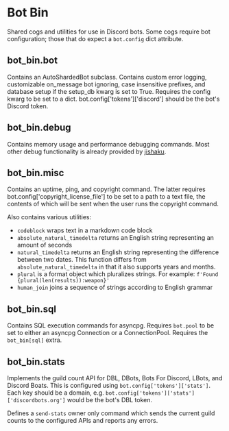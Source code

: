 # Bot Bin
Shared cogs and utilities for use in Discord bots.
Some cogs require bot configuration; those that do expect a `bot.config` dict attribute.

## bot_bin.bot

Contains an AutoShardedBot subclass. Contains custom error logging, customizable on_message bot ignoring,
case insensitive prefixes, and database setup if the setup_db kwarg is set to True. Requires the config kwarg
to be set to a dict. bot.config['tokens']['discord'] should be the bot's Discord token.

## bot_bin.debug

Contains memory usage and performance debugging commands. Most other debug functionality is already provided
by [jishaku](https://pypi.org/project/jishaku/).

## bot_bin.misc

Contains an uptime, ping, and copyright command. The latter requires bot.config['copyright_license_file'] to be
set to a path to a text file, the contents of which will be sent when the user runs the copyright command.

Also contains various utilities:
- `codeblock` wraps text in a markdown code block
- `absolute_natural_timedelta` returns an English string representing an amount of seconds
- `natural_timedelta` returns an English string representing the difference between two dates.
  This function differs from `absolute_natural_timedelta` in that it also supports years and months.
- `plural` is a format object which pluralizes strings. For example: `f'Found {plural(len(results)):weapon}'`
- `human_join` joins a sequence of strings according to English grammar

## bot_bin.sql

Contains SQL execution commands for asyncpg.
Requires `bot.pool` to be set to either an asyncpg Connection or a ConnectionPool.
Requires the `bot_bin[sql]` extra.

## bot_bin.stats

Implements the guild count API for DBL, DBots, Bots For Discord, LBots, and Discord Boats.
This is configured using `bot.config['tokens']['stats']`.
Each key should be a domain, e.g. `bot.config['tokens']['stats']['discordbots.org']` would be the bot's DBL token.

Defines a `send-stats` owner only command which sends the current guild counts to the configured APIs
and reports any errors.
